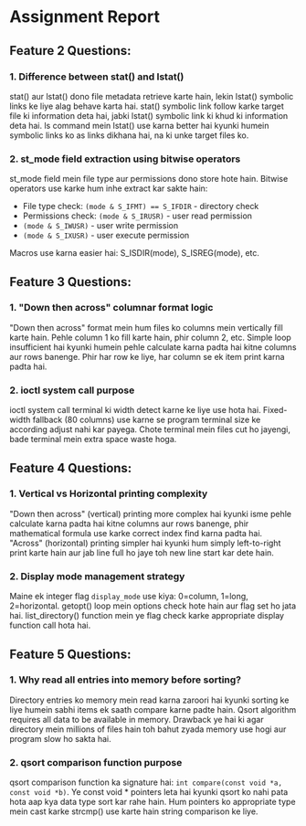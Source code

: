 # Assignment Report

## Feature 2 Questions:

### 1. Difference between stat() and lstat()
stat() aur lstat() dono file metadata retrieve karte hain, lekin lstat() symbolic links ke liye alag behave karta hai. stat() symbolic link follow karke target file ki information deta hai, jabki lstat() symbolic link ki khud ki information deta hai. ls command mein lstat() use karna better hai kyunki humein symbolic links ko as links dikhana hai, na ki unke target files ko.

### 2. st_mode field extraction using bitwise operators
st_mode field mein file type aur permissions dono store hote hain. Bitwise operators use karke hum inhe extract kar sakte hain:

- File type check: `(mode & S_IFMT) == S_IFDIR` - directory check
- Permissions check: `(mode & S_IRUSR)` - user read permission
- `(mode & S_IWUSR)` - user write permission  
- `(mode & S_IXUSR)` - user execute permission

Macros use karna easier hai: S_ISDIR(mode), S_ISREG(mode), etc.

## Feature 3 Questions:

### 1. "Down then across" columnar format logic
"Down then across" format mein hum files ko columns mein vertically fill karte hain. Pehle column 1 ko fill karte hain, phir column 2, etc. Simple loop insufficient hai kyunki humein pehle calculate karna padta hai kitne columns aur rows banenge. Phir har row ke liye, har column se ek item print karna padta hai.

### 2. ioctl system call purpose
ioctl system call terminal ki width detect karne ke liye use hota hai. Fixed-width fallback (80 columns) use karne se program terminal size ke according adjust nahi kar payega. Chote terminal mein files cut ho jayengi, bade terminal mein extra space waste hoga.


## Feature 4 Questions:

### 1. Vertical vs Horizontal printing complexity
"Down then across" (vertical) printing more complex hai kyunki isme pehle calculate karna padta hai kitne columns aur rows banenge, phir mathematical formula use karke correct index find karna padta hai. "Across" (horizontal) printing simpler hai kyunki hum simply left-to-right print karte hain aur jab line full ho jaye toh new line start kar dete hain.

### 2. Display mode management strategy
Maine ek integer flag `display_mode` use kiya: 0=column, 1=long, 2=horizontal. getopt() loop mein options check hote hain aur flag set ho jata hai. list_directory() function mein ye flag check karke appropriate display function call hota hai.


## Feature 5 Questions:

### 1. Why read all entries into memory before sorting?
Directory entries ko memory mein read karna zaroori hai kyunki sorting ke liye humein sabhi items ek saath compare karne padte hain. Qsort algorithm requires all data to be available in memory. Drawback ye hai ki agar directory mein millions of files hain toh bahut zyada memory use hogi aur program slow ho sakta hai.

### 2. qsort comparison function purpose
qsort comparison function ka signature hai: `int compare(const void *a, const void *b)`. Ye const void * pointers leta hai kyunki qsort ko nahi pata hota aap kya data type sort kar rahe hain. Hum pointers ko appropriate type mein cast karke strcmp() use karte hain string comparison ke liye.
